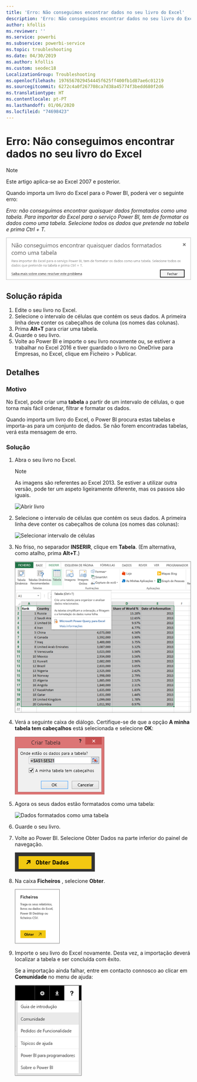 ```yaml
---
title: 'Erro: Não conseguimos encontrar dados no seu livro do Excel'
description: 'Erro: Não conseguimos encontrar dados no seu livro do Excel'
author: kfollis
ms.reviewer: ''
ms.service: powerbi
ms.subservice: powerbi-service
ms.topic: troubleshooting
ms.date: 04/30/2019
ms.author: kfollis
ms.custom: seodec18
LocalizationGroup: Troubleshooting
ms.openlocfilehash: 1976567029454445f625ff400fb1d87ae6c01219
ms.sourcegitcommit: 6272c4a0f267708ca7d38a45774f3bedd680f2d6
ms.translationtype: HT
ms.contentlocale: pt-PT
ms.lasthandoff: 01/06/2020
ms.locfileid: "74698423"
---
```

# <a name="error-we-couldnt-find-any-data-in-your-excel-workbook"></a>Erro: Não conseguimos encontrar dados no seu livro do Excel

>[!NOTE]  
>Este artigo aplica-se ao Excel 2007 e posterior.

Quando importa um livro do Excel para o Power BI, poderá ver o seguinte erro:

*Erro: não conseguimos encontrar quaisquer dados formatados como uma tabela. Para importar do Excel para o serviço Power BI, tem de formatar os dados como uma tabela. Selecione todos os dados que pretende na tabela e prima Ctrl + T.*

![Não conseguimos encontrar dados no livro](media/service-admin-troubleshoot-excel-workbook-data/power-bi-we-couldnt-find-any-data.png)

## <a name="quick-solution"></a>Solução rápida
1. Edite o seu livro no Excel.
2. Selecione o intervalo de células que contém os seus dados. A primeira linha deve conter os cabeçalhos de coluna (os nomes das colunas).
3. Prima **Alt+T** para criar uma tabela.
4. Guarde o seu livro.
5. Volte ao Power BI e importe o seu livro novamente ou, se estiver a trabalhar no Excel 2016 e tiver guardado o livro no OneDrive para Empresas, no Excel, clique em Ficheiro > Publicar.

## <a name="details"></a>Detalhes
### <a name="cause"></a>Motivo
No Excel, pode criar uma **tabela** a partir de um intervalo de células, o que torna mais fácil ordenar, filtrar e formatar os dados.

Quando importa um livro do Excel, o Power BI procura estas tabelas e importa-as para um conjunto de dados. Se não forem encontradas tabelas, verá esta mensagem de erro.

### <a name="solution"></a>Solução
1. Abra o seu livro no Excel. 
    >[!NOTE]
    >As imagens são referentes ao Excel 2013. Se estiver a utilizar outra versão, pode ter um aspeto ligeiramente diferente, mas os passos são iguais.
    
    ![Abrir livro](media/service-admin-troubleshoot-excel-workbook-data/power-bi-troubleshoot-excel-worksheet-1.png)
2. Selecione o intervalo de células que contém os seus dados. A primeira linha deve conter os cabeçalhos de coluna (os nomes das colunas):
   
    ![Selecionar intervalo de células](media/service-admin-troubleshoot-excel-workbook-data/power-bi-troubleshoot-excel-worksheet-2.png)
3. No friso, no separador **INSERIR**, clique em **Tabela**. (Em alternativa, como atalho, prima **Alt+T**.)
   
    ![Inserir tabela](media/service-admin-troubleshoot-excel-workbook-data/power-bi-troubleshoot-excel-worksheet-3.png)
4. Verá a seguinte caixa de diálogo. Certifique-se de que a opção **A minha tabela tem cabeçalhos** está selecionada e selecione **OK**:
   
    ![Criar tabela](media/service-admin-troubleshoot-excel-workbook-data/power-bi-troubleshoot-excel-create-table.png)
5. Agora os seus dados estão formatados como uma tabela:
   
    ![Dados formatados como uma tabela](media/service-admin-troubleshoot-excel-workbook-data/power-bi-troubleshoot-excel-table.png)
6. Guarde o seu livro.
7. Volte ao Power BI. Selecione Obter Dados na parte inferior do painel de navegação.
   
    ![Obter dados](media/service-admin-troubleshoot-excel-workbook-data/power-bi-get-data.png)
8. Na caixa **Ficheiros** , selecione **Obter**.
   
    ![Obter ficheiros](media/service-admin-troubleshoot-excel-workbook-data/power-bi-get-files.png)
9. Importe o seu livro do Excel novamente. Desta vez, a importação deverá localizar a tabela e ser concluída com êxito.
   
    Se a importação ainda falhar, entre em contacto connosco ao clicar em **Comunidade** no menu de ajuda:
   
    ![Ligação da comunidade](media/service-admin-troubleshoot-excel-workbook-data/power-bi-question-menu-community.png)
